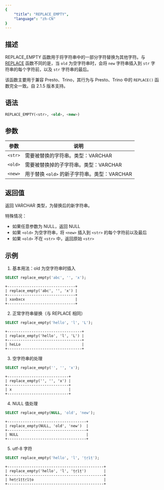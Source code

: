 ```yaml
---
{
    "title": "REPLACE_EMPTY",
    "language": "zh-CN"
}
---
```


## 描述

REPLACE_EMPTY 函数用于将字符串中的一部分字符替换为其他字符。与 [REPLACE](./replace.md) 函数不同的是，当 `old` 为空字符串时，会将 `new` 字符串插入到 `str` 字符串的每个字符前，以及 `str` 字符串的最后。

该函数主要用于兼容 Presto、Trino，其行为与 Presto、Trino 中的 `REPLACE()` 函数完全一致。自 2.1.5 版本支持。

## 语法

```sql
REPLACE_EMPTY(<str>, <old>, <new>)
```

## 参数

| 参数 | 说明 |
| ------- | ----------------------------------------- |
| `<str>` | 需要被替换的字符串。类型：VARCHAR |
| `<old>` | 需要被替换掉的子字符串。类型：VARCHAR |
| `<new>` | 用于替换 `<old>` 的新子字符串。类型：VARCHAR |

## 返回值

返回 VARCHAR 类型，为替换后的新字符串。

特殊情况：
- 如果任意参数为 NULL，返回 NULL
- 如果 `<old>` 为空字符串，将 `<new>` 插入到 `<str>` 的每个字符前以及最后
- 如果 `<old>` 不在 `<str>` 中，返回原始 `<str>`

## 示例

1. 基本用法：old 为空字符串时插入
```sql
SELECT replace_empty('abc', '', 'x');
```
```text
+-------------------------------+
| replace_empty('abc', '', 'x') |
+-------------------------------+
| xaxbxcx                       |
+-------------------------------+
```

2. 正常字符串替换（与 REPLACE 相同）
```sql
SELECT replace_empty('hello', 'l', 'L');
```
```text
+----------------------------------+
| replace_empty('hello', 'l', 'L') |
+----------------------------------+
| heLLo                            |
+----------------------------------+
```

3. 空字符串的处理
```sql
SELECT replace_empty('', '', 'x');
```
```text
+----------------------------+
| replace_empty('', '', 'x') |
+----------------------------+
| x                          |
+----------------------------+
```

4. NULL 值处理
```sql
SELECT replace_empty(NULL, 'old', 'new');
```
```text
+------------------------------------+
| replace_empty(NULL, 'old', 'new')  |
+------------------------------------+
| NULL                               |
+------------------------------------+
```

5. utf-8 字符

```sql
SELECT replace_empty('hello', 'l', 'ṭṛìṭ');
```

```text
+--------------------------------------------+
| replace_empty('hello', 'l', 'ṭṛìṭ')        |
+--------------------------------------------+
| heṭṛìṭṭṛìṭo                                |
+--------------------------------------------+
```